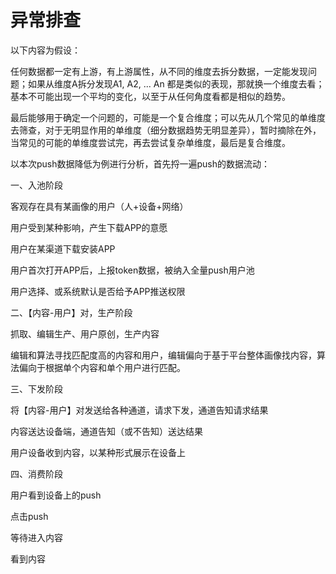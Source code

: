 # 异常排查

以下内容为假设：

任何数据都一定有上游，有上游属性，从不同的维度去拆分数据，一定能发现问题；如果从维度A拆分发现A1, A2, ... An 都是类似的表现，那就换一个维度去看；基本不可能出现一个平均的变化，以至于从任何角度看都是相似的趋势。

最后能够用于确定一个问题的，可能是一个复合维度；可以先从几个常见的单维度去筛查，对于无明显作用的单维度（细分数据趋势无明显差异），暂时摘除在外，当常见的可能的单维度尝试完，再去尝试复杂单维度，最后是复合维度。

以本次push数据降低为例进行分析，首先捋一遍push的数据流动：

一、入池阶段

客观存在具有某画像的用户（人+设备+网络）

用户受到某种影响，产生下载APP的意愿

用户在某渠道下载安装APP

用户首次打开APP后，上报token数据，被纳入全量push用户池

用户选择、或系统默认是否给予APP推送权限

二、【内容-用户】对，生产阶段

抓取、编辑生产、用户原创，生产内容

编辑和算法寻找匹配度高的内容和用户，编辑偏向于基于平台整体画像找内容，算法偏向于根据单个内容和单个用户进行匹配。

三、下发阶段

将【内容-用户】对发送给各种通道，请求下发，通道告知请求结果

内容送达设备端，通道告知（或不告知）送达结果

用户设备收到内容，以某种形式展示在设备上

四、消费阶段

用户看到设备上的push

点击push

等待进入内容

看到内容

